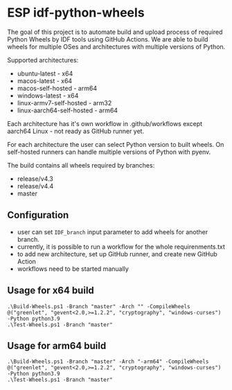 # ESP idf-python-wheels

The goal of this project is to automate build and upload process of required Python Wheels by IDF tools using GitHub Actions. We are able to build wheels for multiple OSes and architectures with multiple versions of Python.  

Supported architectures:
* ubuntu-latest - x64
* macos-latest - x64
* macos-self-hosted - arm64
* windows-latest - x64
* linux-armv7-self-hosted - arm32
* linux-aarch64-self-hosted - arm64

Each architecture has it's own workflow in .github/workflows except aarch64 Linux - not ready as GitHub runner yet. 

For each architecture the user can select Python version to built wheels. On self-hosted runners can handle multiple versions of Python with pyenv. 

The build contains all wheels required by branches:
* release/v4.3
* release/v4.4
* master

## Configuration
- user can set `IDF_branch` input parameter to add wheels for another branch.
- currently, it is possible to run a workflow for the whole requirenments.txt
- to add new architecture, set up GitHub runner, and create new GitHub Action
- workflows need to be started manually


## Usage for x64 build

```
.\Build-Wheels.ps1 -Branch "master" -Arch "" -CompileWheels @("greenlet", "gevent<2.0,>=1.2.2", "cryptography", "windows-curses") -Python python3.9
.\Test-Wheels.ps1 -Branch "master"
```

## Usage for arm64 build

```
.\Build-Wheels.ps1 -Branch "master" -Arch "-arm64" -CompileWheels @("greenlet", "gevent<2.0,>=1.2.2", "cryptography", "windows-curses") -Python python3.9
.\Test-Wheels.ps1 -Branch "master"
```
